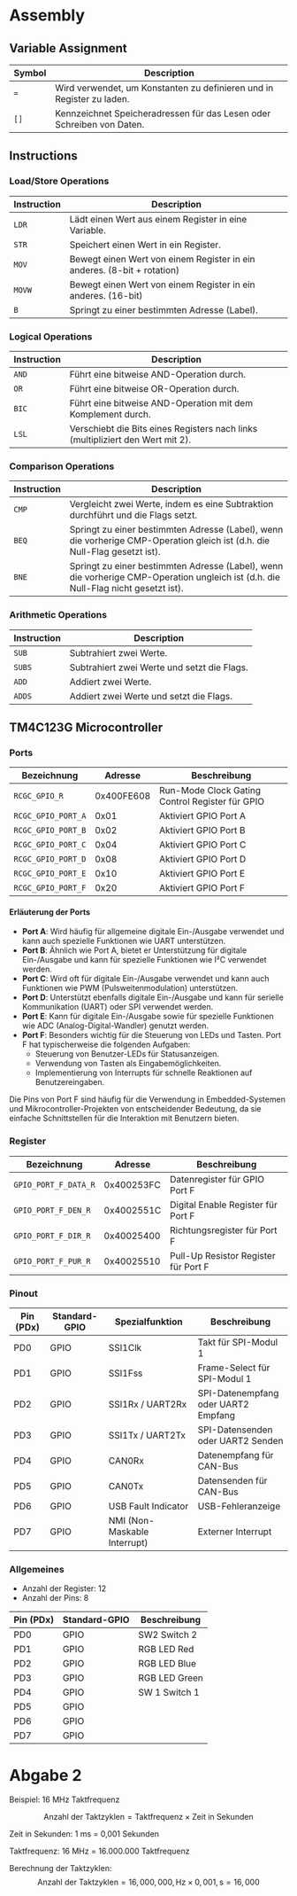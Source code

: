 # Assembly

## Variable Assignment

| Symbol | Description                                          |
|--------|------------------------------------------------------|
| `=`    | Wird verwendet, um Konstanten zu definieren und in Register zu laden. |
| `[]`   | Kennzeichnet Speicheradressen für das Lesen oder Schreiben von Daten. |

## Instructions

### Load/Store Operations

| Instruction | Description                                      |
|-------------|--------------------------------------------------|
| `LDR`       | Lädt einen Wert aus einem Register in eine Variable. |
| `STR`       | Speichert einen Wert in ein Register.            |
| `MOV`       | Bewegt einen Wert von einem Register in ein anderes. (8-bit + rotation) |
| `MOVW`      | Bewegt einen Wert von einem Register in ein anderes. (16-bit)|
| `B`         | Springt zu einer bestimmten Adresse (Label).     |

### Logical Operations

| Instruction | Description                                      |
|-------------|--------------------------------------------------|
| `AND`       | Führt eine bitweise AND-Operation durch.        |
| `OR`        | Führt eine bitweise OR-Operation durch.         |
| `BIC`       | Führt eine bitweise AND-Operation mit dem Komplement durch. |
| `LSL`       | Verschiebt die Bits eines Registers nach links (multipliziert den Wert mit 2). |

### Comparison Operations

| Instruction | Description                                      |
|-------------|--------------------------------------------------|
| `CMP`       | Vergleicht zwei Werte, indem es eine Subtraktion durchführt und die Flags setzt. |
| `BEQ`       | Springt zu einer bestimmten Adresse (Label), wenn die vorherige CMP-Operation gleich ist (d.h. die Null-Flag gesetzt ist). |
| `BNE`       | Springt zu einer bestimmten Adresse (Label), wenn die vorherige CMP-Operation ungleich ist (d.h. die Null-Flag nicht gesetzt ist). |

### Arithmetic Operations

| Instruction | Description                                      |
|-------------|--------------------------------------------------|
| `SUB`       | Subtrahiert zwei Werte.                          |
| `SUBS`      | Subtrahiert zwei Werte und setzt die Flags.     |
| `ADD`       | Addiert zwei Werte.                              |
| `ADDS`      | Addiert zwei Werte und setzt die Flags.         |

## TM4C123G Microcontroller

### Ports

| **Bezeichnung**               | **Adresse**     | **Beschreibung**                                         |
|-------------------------------|------------------|---------------------------------------------------------|
| `RCGC_GPIO_R`                   | 0x400FE608       | Run-Mode Clock Gating Control Register für GPIO         |
| `RCGC_GPIO_PORT_A`              | 0x01             | Aktiviert GPIO Port A                                   |
| `RCGC_GPIO_PORT_B`              | 0x02             | Aktiviert GPIO Port B                                   |
| `RCGC_GPIO_PORT_C`              | 0x04             | Aktiviert GPIO Port C                                   |
| `RCGC_GPIO_PORT_D`              | 0x08             | Aktiviert GPIO Port D                                   |
| `RCGC_GPIO_PORT_E`              | 0x10             | Aktiviert GPIO Port E                                   |
| `RCGC_GPIO_PORT_F`              | 0x20             | Aktiviert GPIO Port F                                   |

#### Erläuterung der Ports

- **Port A**: Wird häufig für allgemeine digitale Ein-/Ausgabe verwendet und kann auch spezielle Funktionen wie UART unterstützen.
- **Port B**: Ähnlich wie Port A, bietet er Unterstützung für digitale Ein-/Ausgabe und kann für spezielle Funktionen wie I²C verwendet werden.
- **Port C**: Wird oft für digitale Ein-/Ausgabe verwendet und kann auch Funktionen wie PWM (Pulsweitenmodulation) unterstützen.
- **Port D**: Unterstützt ebenfalls digitale Ein-/Ausgabe und kann für serielle Kommunikation (UART) oder SPI verwendet werden.
- **Port E**: Kann für digitale Ein-/Ausgabe sowie für spezielle Funktionen wie ADC (Analog-Digital-Wandler) genutzt werden.
- **Port F**: Besonders wichtig für die Steuerung von LEDs und Tasten. Port F hat typischerweise die folgenden Aufgaben:
  - Steuerung von Benutzer-LEDs für Statusanzeigen.
  - Verwendung von Tasten als Eingabemöglichkeiten.
  - Implementierung von Interrupts für schnelle Reaktionen auf Benutzereingaben.
  
Die Pins von Port F sind häufig für die Verwendung in Embedded-Systemen und Mikrocontroller-Projekten von entscheidender Bedeutung, da sie einfache Schnittstellen für die Interaktion mit Benutzern bieten.

### Register

| **Bezeichnung**               | **Adresse**     | **Beschreibung**                                         |
|-------------------------------|------------------|---------------------------------------------------------|
| `GPIO_PORT_F_DATA_R`            | 0x400253FC       | Datenregister für GPIO Port F                           |
| `GPIO_PORT_F_DEN_R`             | 0x4002551C       | Digital Enable Register für Port F                      |
| `GPIO_PORT_F_DIR_R`             | 0x40025400       | Richtungsregister für Port F                            |
| `GPIO_PORT_F_PUR_R`             | 0x40025510       | Pull-Up Resistor Register für Port F                   |

### Pinout

| Pin (PDx) | Standard-GPIO | Spezialfunktion         | Beschreibung                          |
|-----------|----------------|-------------------------|---------------------------------------|
| PD0       | GPIO           | SSI1Clk                 | Takt für SPI-Modul 1                 |
| PD1       | GPIO           | SSI1Fss                 | Frame-Select für SPI-Modul 1         |
| PD2       | GPIO           | SSI1Rx / UART2Rx       | SPI-Datenempfang oder UART2 Empfang   |
| PD3       | GPIO           | SSI1Tx / UART2Tx       | SPI-Datensenden oder UART2 Senden     |
| PD4       | GPIO           | CAN0Rx                  | Datenempfang für CAN-Bus              |
| PD5       | GPIO           | CAN0Tx                  | Datensenden für CAN-Bus               |
| PD6       | GPIO           | USB Fault Indicator      | USB-Fehleranzeige                     |
| PD7       | GPIO           | NMI (Non-Maskable Interrupt) | Externer Interrupt                  |

### Allgemeines

- Anzahl der Register: 12
- Anzahl der Pins: 8

| Pin (PDx) | Standard-GPIO | Beschreibung |
|-----------|----------------|---|
| PD0       | GPIO           | SW2 Switch 2|
| PD1       | GPIO           | RGB LED Red|
| PD2       | GPIO           | RGB LED Blue|
| PD3       | GPIO           | RGB LED Green|
| PD4       | GPIO           | SW 1 Switch 1|
| PD5       | GPIO           | |
| PD6       | GPIO           | |
| PD7       | GPIO           | |

# Abgabe 2

Beispiel: 16 MHz Taktfrequenz

$$ \text{Anzahl der Taktzyklen} = \text{Taktfrequenz} \times \text{Zeit in Sekunden}$$

Zeit in Sekunden: 1 ms = 0,001 Sekunden

Taktfrequenz: 16 MHz = 16.000.000 Taktfrequenz

Berechnung der Taktzyklen: $$\text{Anzahl der Taktzyklen} = 16,000,000, \text{Hz} \times 0,001, \text{s} = 16,000$$
